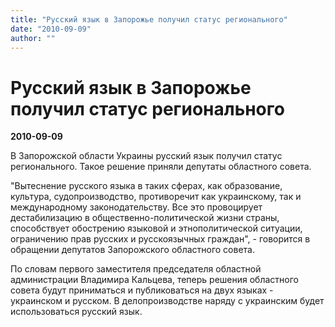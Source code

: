 ```yaml
---
title: "Русский язык в Запорожье получил статус регионального"
date: "2010-09-09"
author: ""
---
```


# Русский язык в Запорожье получил статус регионального

**2010-09-09** 

В Запорожской области Украины русский язык получил статус регионального. Такое решение приняли депутаты областного совета.

"Вытеснение русского языка в таких сферах, как образование, культура, судопроизводство, противоречит как украинскому, так и международному законодательству. Все это провоцирует дестабилизацию в общественно-политической жизни страны, способствует обострению языковой и этнополитической ситуации, ограничению прав русских и русскоязычных граждан", - говорится в обращении депутатов Запорожского областного совета.

По словам первого заместителя председателя областной администрации Владимира Кальцева, теперь решения областного совета будут приниматься и публиковаться на двух языках - украинском и русском. В делопроизводстве наряду с украинским будет использоваться русский язык.